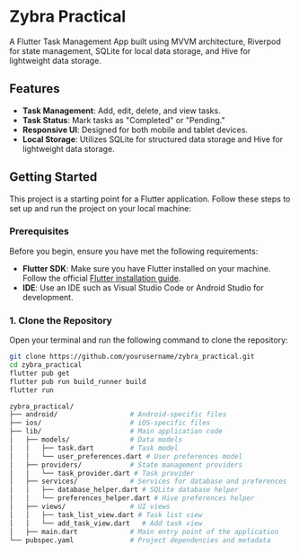 # Zybra Practical

A Flutter Task Management App built using MVVM architecture, Riverpod for state management, SQLite for local data storage, and Hive for lightweight data storage.

## Features

- **Task Management**: Add, edit, delete, and view tasks.
- **Task Status**: Mark tasks as "Completed" or "Pending."
- **Responsive UI**: Designed for both mobile and tablet devices.
- **Local Storage**: Utilizes SQLite for structured data storage and Hive for lightweight data storage.

## Getting Started

This project is a starting point for a Flutter application. Follow these steps to set up and run the project on your local machine:

### Prerequisites

Before you begin, ensure you have met the following requirements:

- **Flutter SDK**: Make sure you have Flutter installed on your machine. Follow the official [Flutter installation guide](https://flutter.dev/docs/get-started/install).
- **IDE**: Use an IDE such as Visual Studio Code or Android Studio for development.

### 1. Clone the Repository

Open your terminal and run the following command to clone the repository:

```bash
git clone https://github.com/yourusername/zybra_practical.git
cd zybra_practical
flutter pub get
flutter pub run build_runner build
flutter run

zybra_practical/
├── android/                  # Android-specific files
├── ios/                      # iOS-specific files
├── lib/                      # Main application code
│   ├── models/               # Data models
│   │   ├── task.dart         # Task model
│   │   └── user_preferences.dart # User preferences model
│   ├── providers/            # State management providers
│   │   └── task_provider.dart # Task provider
│   ├── services/             # Services for database and preferences
│   │   ├── database_helper.dart # SQLite database helper
│   │   └── preferences_helper.dart # Hive preferences helper
│   ├── views/                # UI views
│   │   ├── task_list_view.dart # Task list view
│   │   └── add_task_view.dart   # Add task view
│   ├── main.dart             # Main entry point of the application
└── pubspec.yaml              # Project dependencies and metadata